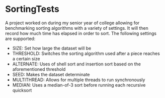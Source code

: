 # SortingTests
A project worked on during my senior year of college allowing for benchmarking sorting algorithms with a variety of settings. It will then record how much time has elapsed in order to sort. The following settings are supported:
* SIZE: Set how large the dataset will be
* THRESHOLD: Switches the sorting algorithm used after a piece reaches a certain size
* ALTERNATE: Uses of shell sort and insertion sort based on the aforementioned threshold
* SEED: Makes the dataset determinate
* MULTITHREAD: Allows for multiple threads to run synchronously
* MEDIAN: Uses a median-of-3 sort before running each recursive quicksort
